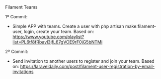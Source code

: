 Filament Teams

1º Commit:
- Simple APP with teams. Create a user with php artisan make:filament-user, login, create your team.
Based on: https://www.youtube.com/playlist?list=PL6tf8fRbavl3jfL67gVOE9rF0jG5bNTMi

2º Commit:
- Send invitation to another users to register and join your team.
Based on: https://laraveldaily.com/post/filament-user-registration-by-email-invitations


